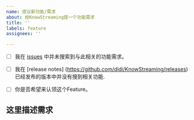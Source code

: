 ```yaml
---
name: 提议新功能/需求
about: 给KnowStreaming提一个功能需求
title: ''
labels: feature
assignees: ''

---
```


- [ ] 我在 [issues](https://github.com/didi/KnowStreaming/issues) 中并未搜索到与此相关的功能需求。
- [ ] 我在 [release notes] (https://github.com/didi/KnowStreaming/releases)已经发布的版本中并没有搜到相关功能.
- [ ] 你是否希望来认领这个Feature。


## 这里描述需求
<!--请尽可能的描述清楚您的需求 -->

